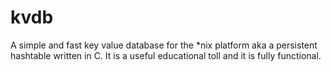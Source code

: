 # kvdb
A simple and fast key value database for the *nix platform aka a persistent hashtable written in C.
It is a useful educational toll and it is fully functional.
